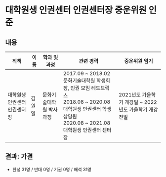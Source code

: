 대학원생 인권센터 인권센터장 중운위원 인준
===

## 내용

| 직책 | 이름 | 학과 및 과정 | 관련 경력 | 중운위원 임기 |
|---|---|---|---|---|
| 대학원생 인권센터 인권센터장 | 김원일 | 문화기술대학원 박사과정 | 2017.09 \~ 2018.02 문화기술대학원 학생회장, 인권 모임 레드브릭스<br>2018.08 \~ 2020.08 대학원생 인권센터 학생상담원<br>2020.08 \~ 2021.08 대학원생 인권센터 센터장<br> | 2021년도 가을학기 개강일 \~ 2022년도 가을학기 개강 전일 |


## 결과: 가결
- 찬성 31명 / 반대 0명 / 기권 0명 / 배석 31명 
